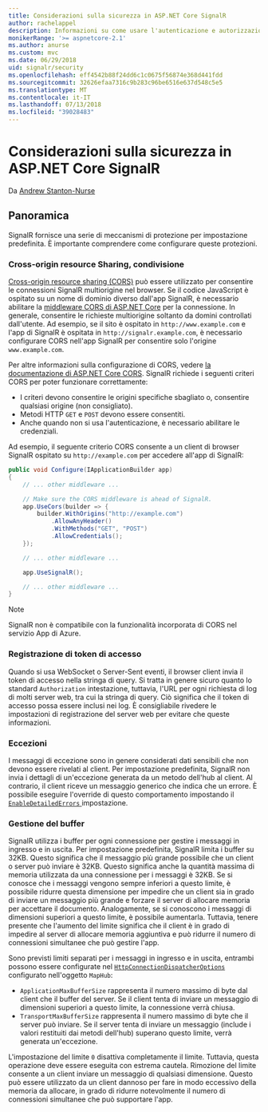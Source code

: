 ```yaml
---
title: Considerazioni sulla sicurezza in ASP.NET Core SignalR
author: rachelappel
description: Informazioni su come usare l'autenticazione e autorizzazione in ASP.NET Core SignalR.
monikerRange: '>= aspnetcore-2.1'
ms.author: anurse
ms.custom: mvc
ms.date: 06/29/2018
uid: signalr/security
ms.openlocfilehash: eff4542b88f24dd6c1c0675f56874e368d441fdd
ms.sourcegitcommit: 32626efaa7316c9b283c96be6516e637d548c5e5
ms.translationtype: MT
ms.contentlocale: it-IT
ms.lasthandoff: 07/13/2018
ms.locfileid: "39028483"
---
```

# <a name="security-considerations-in-aspnet-core-signalr"></a>Considerazioni sulla sicurezza in ASP.NET Core SignalR

Da [Andrew Stanton-Nurse](https://twitter.com/anurse)

## <a name="overview"></a>Panoramica

SignalR fornisce una serie di meccanismi di protezione per impostazione predefinita. È importante comprendere come configurare queste protezioni.

### <a name="cross-origin-resource-sharing"></a>Cross-origin resource Sharing, condivisione

[Cross-origin resource sharing (CORS)](https://en.wikipedia.org/wiki/Cross-origin_resource_sharing) può essere utilizzato per consentire le connessioni SignalR multiorigine nel browser. Se il codice JavaScript è ospitato su un nome di dominio diverso dall'app SignalR, è necessario abilitare la [middleware CORS di ASP.NET Core](xref:security/cors) per la connessione. In generale, consentire le richieste multiorigine soltanto da domini controllati dall'utente. Ad esempio, se il sito è ospitato in `http://www.example.com` e l'app di SignalR è ospitata in `http://signalr.example.com`, è necessario configurare CORS nell'app SignalR per consentire solo l'origine `www.example.com`.

Per altre informazioni sulla configurazione di CORS, vedere [la documentazione di ASP.NET Core CORS](xref:security/cors). SignalR richiede i seguenti criteri CORS per poter funzionare correttamente:

* I criteri devono consentire le origini specifiche sbagliato o, consentire qualsiasi origine (non consigliato).
* Metodi HTTP `GET` e `POST` devono essere consentiti.
* Anche quando non si usa l'autenticazione, è necessario abilitare le credenziali.

Ad esempio, il seguente criterio CORS consente a un client di browser SignalR ospitato su `http://example.com` per accedere all'app di SignalR:

```csharp
public void Configure(IApplicationBuilder app)
{
    // ... other middleware ...

    // Make sure the CORS middleware is ahead of SignalR.
    app.UseCors(builder => {
        builder.WithOrigins("http://example.com")
            .AllowAnyHeader()
            .WithMethods("GET", "POST")
            .AllowCredentials();
    });

    // ... other middleware ...

    app.UseSignalR();

    // ... other middleware ...
}
```

> [!NOTE]
> SignalR non è compatibile con la funzionalità incorporata di CORS nel servizio App di Azure.

### <a name="access-token-logging"></a>Registrazione di token di accesso

Quando si usa WebSocket o Server-Sent eventi, il browser client invia il token di accesso nella stringa di query. Si tratta in genere sicuro quanto lo standard `Authorization` intestazione, tuttavia, l'URL per ogni richiesta di log di molti server web, tra cui la stringa di query. Ciò significa che il token di accesso possa essere inclusi nei log. È consigliabile rivedere le impostazioni di registrazione del server web per evitare che queste informazioni.

### <a name="exceptions"></a>Eccezioni

I messaggi di eccezione sono in genere considerati dati sensibili che non devono essere rivelati al client. Per impostazione predefinita, SignalR non invia i dettagli di un'eccezione generata da un metodo dell'hub al client. Al contrario, il client riceve un messaggio generico che indica che un errore. È possibile eseguire l'override di questo comportamento impostando il [ `EnableDetailedErrors` ](xref:signalr/configuration#configure-server-options) impostazione.

### <a name="buffer-management"></a>Gestione del buffer

SignalR utilizza i buffer per ogni connessione per gestire i messaggi in ingresso e in uscita. Per impostazione predefinita, SignalR limita i buffer su 32KB. Questo significa che il messaggio più grande possibile che un client o server può inviare è 32KB. Questo significa anche la quantità massima di memoria utilizzata da una connessione per i messaggi è 32KB. Se si conosce che i messaggi vengono sempre inferiori a questo limite, è possibile ridurre questa dimensione per impedire che un client sia in grado di inviare un messaggio più grande e forzare il server di allocare memoria per accettare il documento. Analogamente, se si conoscono i messaggi di dimensioni superiori a questo limite, è possibile aumentarla. Tuttavia, tenere presente che l'aumento del limite significa che il client è in grado di impedire al server di allocare memoria aggiuntiva e può ridurre il numero di connessioni simultanee che può gestire l'app.

Sono previsti limiti separati per i messaggi in ingresso e in uscita, entrambi possono essere configurate nel [ `HttpConnectionDispatcherOptions` ](xref:signalr/configuration#configure-server-options) configurato nell'oggetto `MapHub`:

* `ApplicationMaxBufferSize` rappresenta il numero massimo di byte dal client che il buffer del server. Se il client tenta di inviare un messaggio di dimensioni superiori a questo limite, la connessione verrà chiusa.
* `TransportMaxBufferSize` rappresenta il numero massimo di byte che il server può inviare. Se il server tenta di inviare un messaggio (include i valori restituiti dai metodi dell'hub) superano questo limite, verrà generata un'eccezione.

L'impostazione del limite `0` disattiva completamente il limite. Tuttavia, questa operazione deve essere eseguita con estrema cautela. Rimozione del limite consente a un client inviare un messaggio di qualsiasi dimensione. Questo può essere utilizzato da un client dannoso per fare in modo eccessivo della memoria da allocare, in grado di ridurre notevolmente il numero di connessioni simultanee che può supportare l'app.
